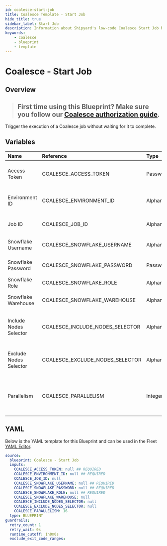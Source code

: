 ```yaml
---
id: coalesce-start-job
title: Coalesce Template - Start Job
hide_title: true
sidebar_label: Start Job
description: Information about Shipyard's low-code Coalesce Start Job blueprint. Trigger the execution of a Coalesce job
keywords:
    - coalesce
    - blueprint
    - template
---
```


# Coalesce - Start Job

## Overview

> ## **First time using this Blueprint? Make sure you follow our [Coalesce authorization guide](https://www.shipyardapp.com/docs/blueprint-library/coalesce/coalesce-authorization/)**.

Trigger the execution of a Coalesce job without waiting for it to complete.


## Variables

| Name                   | Reference                       | Type         | Required           | Default | Options | Description                                    |
|:-----------------------|:--------------------------------|:-------------|:-------------------|:--------|:--------|:-----------------------------------------------|
| Access Token           | COALESCE_ACCESS_TOKEN           | Password     | :white_check_mark: | -       | -       | The API token generated in Coalesce            |
| Environment ID         | COALESCE_ENVIRONMENT_ID         | Alphanumeric | :white_check_mark: | -       | -       | The environment to be refreshed                |
| Job ID                 | COALESCE_JOB_ID                 | Alphanumeric | :heavy_minus_sign: | -       | -       | The ID of the job being run                    |
| Snowflake Username     | COALESCE_SNOWFLAKE_USERNAME     | Alphanumeric | :white_check_mark: | -       | -       | Snowflake account username                     |
| Snowflake Password     | COALESCE_SNOWFLAKE_PASSWORD     | Password     | :white_check_mark: | -       | -       | Snowflake account password                     |
| Snowflake Role         | COALESCE_SNOWFLAKE_ROLE         | Alphanumeric | :white_check_mark: | -       | -       | Snowflake user role                            |
| Snowflake Warehouse    | COALESCE_SNOWFLAKE_WAREHOUSE    | Alphanumeric | :heavy_minus_sign: | -       | -       | Snowflake compute warehouse                    |
| Include Nodes Selector | COALESCE_INCLUDE_NODES_SELECTOR | Alphanumeric | :heavy_minus_sign: | -       | -       | The nodes to be included on a ad-hoc job run   |
| Exclude Nodes Selector | COALESCE_EXCLUDE_NODES_SELECTOR | Alphanumeric | :heavy_minus_sign: | -       | -       | The nodes to be excluded for an ad-hoc job run |
| Parallelism            | COALESCE_PARALLELISM            | Integer      | :heavy_minus_sign: | 16      | -       | The maximum number of parallel nodes to run    |


## YAML

Below is the YAML template for this Blueprint and can be used in the Fleet [YAML Editor](../../reference/fleets/yaml-editor.md).

```yaml
source:
  blueprint: Coalesce - Start Job
  inputs:
    COALESCE_ACCESS_TOKEN: null ## REQUIRED
    COALESCE_ENVIRONMENT_ID: null ## REQUIRED
    COALESCE_JOB_ID: null 
    COALESCE_SNOWFLAKE_USERNAME: null ## REQUIRED
    COALESCE_SNOWFLAKE_PASSWORD: null ## REQUIRED
    COALESCE_SNOWFLAKE_ROLE: null ## REQUIRED
    COALESCE_SNOWFLAKE_WAREHOUSE: null 
    COALESCE_INCLUDE_NODES_SELECTOR: null 
    COALESCE_EXCLUDE_NODES_SELECTOR: null 
    COALESCE_PARALLELISM: 16 
  type: BLUEPRINT
guardrails:
  retry_count: 1
  retry_wait: 0s
  runtime_cutoff: 1h0m0s
  exclude_exit_code_ranges:
```
